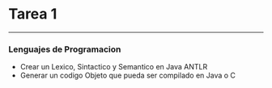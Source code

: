 # Tarea 1 
___
### Lenguajes de Programacion
- Crear un Lexico, Sintactico y Semantico en Java ANTLR
- Generar un codigo Objeto que pueda ser compilado en Java o C
